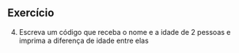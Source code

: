 ## Exercício
4. Escreva um código que receba o nome e a idade de 2 pessoas e imprima a diferença de idade entre elas
